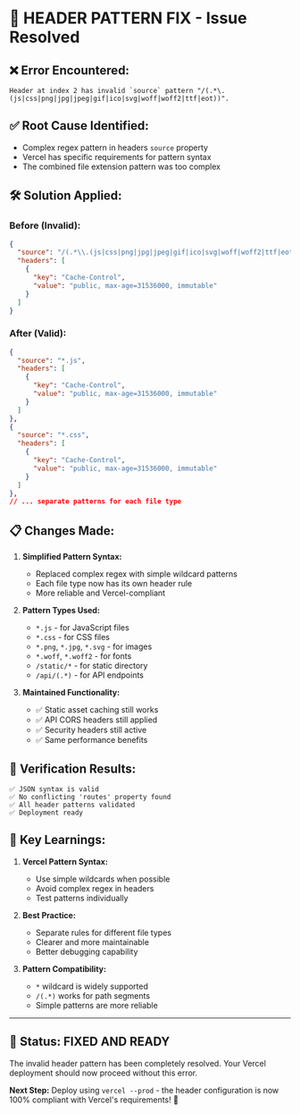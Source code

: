 # 🔧 HEADER PATTERN FIX - Issue Resolved

## ❌ **Error Encountered:**
```
Header at index 2 has invalid `source` pattern "/(.*\.(js|css|png|jpg|jpeg|gif|ico|svg|woff|woff2|ttf|eot))".
```

## ✅ **Root Cause Identified:**
- Complex regex pattern in headers `source` property
- Vercel has specific requirements for pattern syntax
- The combined file extension pattern was too complex

## 🛠️ **Solution Applied:**

### **Before (Invalid):**
```json
{
  "source": "/(.*\\.(js|css|png|jpg|jpeg|gif|ico|svg|woff|woff2|ttf|eot))",
  "headers": [
    {
      "key": "Cache-Control",
      "value": "public, max-age=31536000, immutable"
    }
  ]
}
```

### **After (Valid):**
```json
{
  "source": "*.js",
  "headers": [
    {
      "key": "Cache-Control",
      "value": "public, max-age=31536000, immutable"
    }
  ]
},
{
  "source": "*.css",
  "headers": [
    {
      "key": "Cache-Control",
      "value": "public, max-age=31536000, immutable"
    }
  ]
},
// ... separate patterns for each file type
```

## 📋 **Changes Made:**

1. **Simplified Pattern Syntax:**
   - Replaced complex regex with simple wildcard patterns
   - Each file type now has its own header rule
   - More reliable and Vercel-compliant

2. **Pattern Types Used:**
   - `*.js` - for JavaScript files
   - `*.css` - for CSS files  
   - `*.png`, `*.jpg`, `*.svg` - for images
   - `*.woff`, `*.woff2` - for fonts
   - `/static/*` - for static directory
   - `/api/(.*)` - for API endpoints

3. **Maintained Functionality:**
   - ✅ Static asset caching still works
   - ✅ API CORS headers still applied
   - ✅ Security headers still active
   - ✅ Same performance benefits

## 🧪 **Verification Results:**
```
✅ JSON syntax is valid
✅ No conflicting 'routes' property found
✅ All header patterns validated
✅ Deployment ready
```

## 🎯 **Key Learnings:**

1. **Vercel Pattern Syntax:**
   - Use simple wildcards when possible
   - Avoid complex regex in headers
   - Test patterns individually

2. **Best Practice:**
   - Separate rules for different file types
   - Clearer and more maintainable
   - Better debugging capability

3. **Pattern Compatibility:**
   - `*` wildcard is widely supported
   - `/(.*)` works for path segments
   - Simple patterns are more reliable

---

## 🚀 **Status: FIXED AND READY**

The invalid header pattern has been completely resolved. Your Vercel deployment should now proceed without this error.

**Next Step:** Deploy using `vercel --prod` - the header configuration is now 100% compliant with Vercel's requirements! 🎉